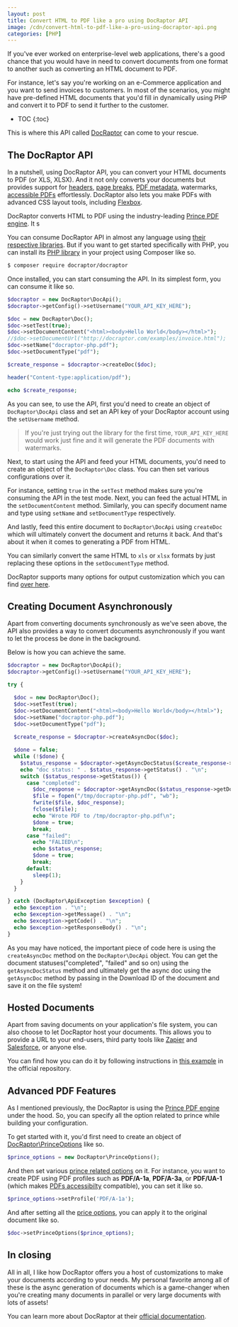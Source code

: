 ```yaml
---
layout: post
title: Convert HTML to PDF like a pro using DocRaptor API
image: /cdn/convert-html-to-pdf-like-a-pro-using-docraptor-api.png
categories: [PHP]
---
```


If you've ever worked on enterprise-level web applications, there's a good chance that you would have in need to convert documents from one format to another such as converting an HTML document to PDF.

For instance, let's say you're working on an e-Commerce application and you want to send invoices to customers. In most of the scenarios, you might have pre-defined HTML documents that you'd fill in dynamically using PHP and convert it to PDF to send it further to the customer.

* TOC
{:toc}

This is where this API called [DocRaptor](https://docraptor.com/) can come to your rescue.

## The DocRaptor API

In a nutshell, using DocRaptor API, you can convert your HTML documents to PDF (or XLS, XLSX). And it not only converts your documents but provides support for [headers](https://docraptor.com/documentation/style#pdf-headers-footers), [page breaks](https://docraptor.com/documentation/style#pdf-page-breaks), [PDF metadata](https://docraptor.com/documentation/style#pdf-metadata), watermarks, [accessible PDFs](https://docraptor.com/documentation/api#api_prince_pdf_profile) effortlessly. DocRaptor also lets you make PDFs with advanced CSS layout tools, including [Flexbox](https://docraptor.com/documentation/style#pdf-flexbox). 

DocRaptor converts HTML to PDF using the industry-leading [Prince PDF engine](http://www.princexml.com/). It s

You can consume DocRaptor API in almost any language using [their respective libraries](https://docraptor.com/documentation). But if you want to get started specifically with PHP, you can install its [PHP library](https://github.com/DocRaptor/docraptor-php) in your project using Composer like so.

```bash
$ composer require docraptor/docraptor
```

Once installed, you can start consuming the API. In its simplest form, you can consume it like so.

```php
$docraptor = new DocRaptor\DocApi();
$docraptor->getConfig()->setUsername("YOUR_API_KEY_HERE");

$doc = new DocRaptor\Doc();
$doc->setTest(true);                                                   
$doc->setDocumentContent("<html><body>Hello World</body></html>");    
//$doc->setDocumentUrl("http://docraptor.com/examples/invoice.html");
$doc->setName("docraptor-php.pdf");                                   
$doc->setDocumentType("pdf");                                         

$create_response = $docraptor->createDoc($doc);

header("Content-type:application/pdf");

echo $create_response;
```

As you can see, to use the API, first you'd need to create an object of `DocRaptor\DocApi` class and set an API key of your DocRaptor account using the `setUsername` method. 

> If you're just trying out the library for the first time, `YOUR_API_KEY_HERE` would work just fine and it will generate the PDF documents with watermarks.

Next, to start using the API and feed your HTML documents, you'd need to create an object of the `DocRaptor\Doc` class. You can then set various configurations over it.

For instance, setting `true` in the `setTest` method makes sure you're consuming the API in the test mode. Next, you can feed the actual HTML in the `setDocumentContent` method. Similarly, you can specify document name and type using `setName` and `setDocumentType` respectively.

And lastly, feed this entire document to `DocRaptor\DocApi` using `createDoc` which will ultimately convert the document and returns it back. And that's about it when it comes to generating a PDF from HTML.

You can similarly convert the same HTML to `xls` or `xlsx` formats by just replacing these options in the `setDocumentType` method.

DocRaptor supports many options for output customization which you can find [over here](https://docraptor.com/documentation/api#api_general).

## Creating Document Asynchronously

Apart from converting documents synchronously as we've seen above, the API also provides a way to convert documents asynchronously if you want to let the process be done in the background.

Below is how you can achieve the same.

```php
$docraptor = new DocRaptor\DocApi();
$docraptor->getConfig()->setUsername("YOUR_API_KEY_HERE"); 

try {

  $doc = new DocRaptor\Doc();
  $doc->setTest(true);                                                   
  $doc->setDocumentContent("<html><body>Hello World</body></html>");     
  $doc->setName("docraptor-php.pdf");                                    
  $doc->setDocumentType("pdf");                                         
  
  $create_response = $docraptor->createAsyncDoc($doc);

  $done = false;
  while (!$done) {
    $status_response = $docraptor->getAsyncDocStatus($create_response->getStatusId());
    echo "doc status: " . $status_response->getStatus() . "\n";
    switch ($status_response->getStatus()) {
      case "completed":
        $doc_response = $docraptor->getAsyncDoc($status_response->getDownloadId());
        $file = fopen("/tmp/docraptor-php.pdf", "wb");
        fwrite($file, $doc_response);
        fclose($file);
        echo "Wrote PDF to /tmp/docraptor-php.pdf\n";
        $done = true;
        break;
      case "failed":
        echo "FALIED\n";
        echo $status_response;
        $done = true;
        break;
      default:
        sleep(1);
    }
  }

} catch (DocRaptor\ApiException $exception) {
  echo $exception . "\n";
  echo $exception->getMessage() . "\n";
  echo $exception->getCode() . "\n";
  echo $exception->getResponseBody() . "\n";
}
```

As you may have noticed, the important piece of code here is using the `createAsyncDoc` method on the `DocRaptor\DocApi` object. You can get the document statuses("completed", "failed" and so on) using the `getAsyncDocStatus` method and ultimately get the async doc using the `getAsyncDoc` method by passing in the Download ID of the document and save it on the file system!

## Hosted Documents

Apart from saving documents on your application's file system, you can also choose to let DocRaptor host your documents. This allows you to provide a URL to your end-users, third party tools like [Zapier](https://zapier.com/) and [Salesforce](https://www.salesforce.com/in/),
or anyone else.

You can find how you can do it by following instructions in [this example](https://github.com/DocRaptor/docraptor-php/blob/master/examples/async_hosted.php) in the official repository.

## Advanced PDF Features

As I mentioned previously, the DocRaptor is using the [Prince PDF engine](http://www.princexml.com/) under the hood. So, you can specify all the option related to prince while building your configuration. 

To get started with it, you'd first need to create an object of [DocRaptor\PrinceOptions](https://github.com/DocRaptor/docraptor-php/blob/master/lib/PrinceOptions.php) like so.

```php
$prince_options = new DocRaptor\PrinceOptions();
```

And then set various [prince related options](https://docraptor.com/documentation/api#api_advanced_pdf) on it. For instance, you want to create PDF using PDF profiles such as **PDF/A-1a**, **PDF/A-3a**, or **PDF/UA-1** (which makes [PDFs accessibilty](https://www.w3.org/TR/WCAG20-TECHS/pdf) compatible), you can set it like so.

```php
$prince_options->setProfile('PDF/A-1a');
```

And after setting all the [price options](https://github.com/DocRaptor/docraptor-php/blob/master/lib/PrinceOptions.php), you can apply it to the original document like so.

```php
$doc->setPrinceOptions($prince_options);
```

## In closing

All in all, I like how DocRaptor offers you a host of customizations to make your documents according to your needs. My personal favorite among all of these is the async generation of documents which is a game-changer when you're creating many documents in parallel or very large documents with lots of assets!

You can learn more about DocRaptor at their [official documentation](https://docraptor.com/documentation).
